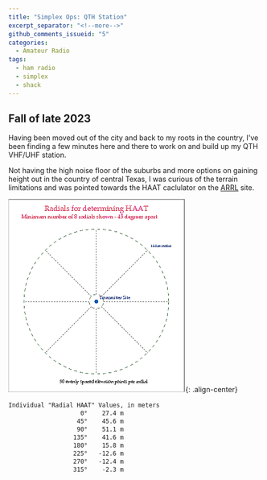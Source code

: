 ```yaml
---
title: "Simplex Ops: QTH Station"
excerpt_separator: "<!--more-->"
github_comments_issueid: "5"
categories:
  - Amateur Radio
tags:
  - ham radio
  - simplex
  - shack
---
```


## Fall of late 2023

Having been moved out of the city and back to my roots in the country, I've been finding a few minutes here and there to work on and build up my QTH VHF/UHF station.  

<!--more-->

Not having the high noise floor of the suburbs and more options on gaining height out in the country of central Texas, I was curious of the terrain limitations and was pointed towards the HAAT caclulator on the [ARRL](https://www.fcc.gov/media/radio/haat-calculator) site.

![qth-haat](/images/haat-diagram.png){: .align-center}

```
Individual "Radial HAAT" Values, in meters
                    0°    27.4 m
                   45°    45.6 m
                   90°    51.1 m
                  135°    41.6 m
                  180°    15.8 m
                  225°   -12.6 m
                  270°   -12.4 m
                  315°    -2.3 m
```



